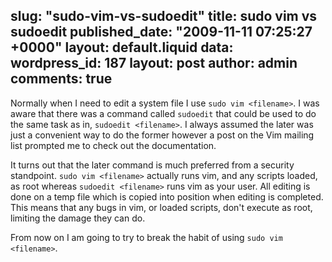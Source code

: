 slug: "sudo-vim-vs-sudoedit"
title: sudo vim vs sudoedit
published_date: "2009-11-11 07:25:27 +0000"
layout: default.liquid
data:
  wordpress_id: 187
  layout: post
  author: admin
  comments: true
---

Normally when I need to edit a system file I use `sudo vim <filename>`. I was
aware that there was a command called `sudoedit` that could be used to do the
same task as in, `sudoedit <filename>`. I always assumed the later was just a
convenient way to do the former however a post on the Vim mailing list prompted
me to check out the documentation.

It turns out that the later command is much preferred from a security
standpoint. `sudo vim <filename>` actually runs vim, and any scripts loaded, as
root whereas `sudoedit <filename>` runs vim as your user. All editing is done on
a temp file which is copied into position when editing is completed. This means
that any bugs in vim, or loaded scripts, don't execute as root, limiting the
damage they can do.

From now on I am going to try to break the habit of using `sudo vim <filename>`.
